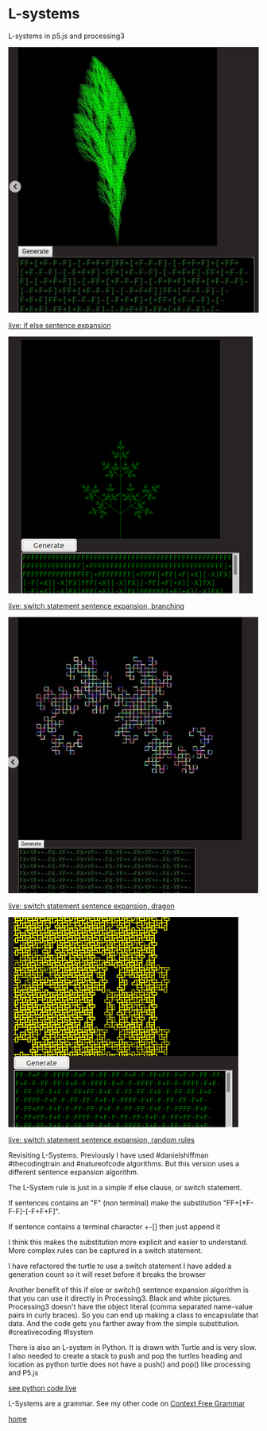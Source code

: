 # L-systems
L-systems in p5.js and processing3 

![lsys2.png](lsys2.png)

[live: if else sentence expansion](https://editor.p5js.org/greggelong/full/JCBNfEyMW)

![lsys2b.png](lsys2b.png)

[live: switch statement sentence expansion, branching](https://editor.p5js.org/greggelong/full/BOO0xB5yp)

![lsys3.png](lsys3.png)

[live: switch statement sentence expansion, dragon](https://editor.p5js.org/greggelong/full/KbinrqOT-)

![lsys4.png](lsys4.png)

[live: switch statement sentence expansion, random rules](https://editor.p5js.org/greggelong/full/1JsOaNZm6)




Revisiting L-Systems. Previously I have used #danielshiffman #thecodingtrain and #natureofcode algorithms. But this version uses a different sentence expansion algorithm.

 The L-System rule is just in a simple if else clause, or switch statement.
 
 If sentences contains an "F" (non terminal) make the substitution "FF+[+F-F-F]-[-F+F+F]".
 
 If sentence contains a terminal character +-[] then just append it
 
 I think this makes the substitution more explicit and easier to understand.
 More complex rules can be captured in a switch statement.

   I have refactored the turtle to use a switch statement
   I have added a generation count so it will reset before it breaks the browser

Another benefit of this if else or switch() sentence expansion algorithm is that you can use it directly in Processing3. Black and white pictures.
Processing3 doesn't have the object literal (comma separated name-value pairs in curly braces).
So you can end up making a class to encapsulate that data.  And the code gets you farther away from the simple substitution. #creativecoding #lsystem


There is also an L-system in Python. It is drawn with Turtle and is very slow.  I also needed to create a stack to push and pop the turtles heading and location as python turtle does not have a push() and pop() like processing and P5.js

[see python code live](https://trinket.io/python/eeedd06121)

L-Systems are a grammar. See my other code on [Context Free Grammar](https://greggelong.github.io/context-free-grammar/)

[home](https://greggelong.github.io)



